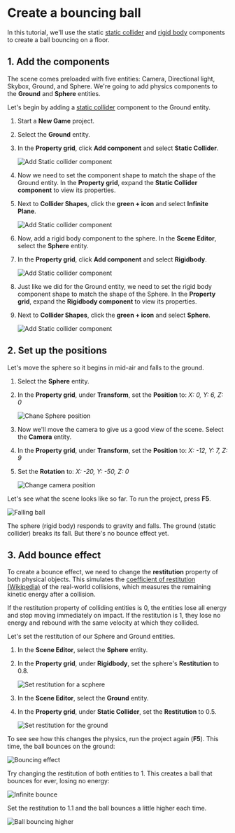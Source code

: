 # Create a bouncing ball

<div class="doc-incomplete"/>

In this tutorial, we'll use the static [static collider](static-colliders.md) and [rigid body](rigid-bodies.md) components to create a ball bouncing on a floor.

## 1. Add the components

The scene comes preloaded with five entities: Camera, Directional light, Skybox, Ground, and Sphere. We're going to add physics components to the **Ground** and **Sphere** entities.

Let's begin by adding a [static collider](static-colliders.md) component to the Ground entity.
   
1. Start a **New Game** project.

2. Select the **Ground** entity.

3. In the **Property grid**, click **Add component** and select **Static Collider**.

    ![Add Static collider component](media/physics-tutorials-create-a-bouncing-ball-add-collider-component.png)

4. Now we need to set the component shape to match the shape of the Ground entity.
In the **Property grid**, expand the **Static Collider component** to view its properties.

5. Next to **Collider Shapes**, click the **green + icon** and select **Infinite Plane**.

    ![Add Static collider component](media/physics-tutorials-create-a-bouncing-ball-collider-shape.png)

6. Now, add a rigid body component to the sphere. In the **Scene Editor**, select the **Sphere** entity.

7. In the **Property grid**, click **Add component** and select **Rigidbody**.

    ![Add Static collider component](media/physics-tutorials-create-a-bouncing-ball-add-rigitbody-component.png)

8. Just like we did for the Ground entity, we need to set the rigid body component shape to match the shape of the Sphere.
In the **Property grid**, expand the **Rigidbody component** to view its properties.

9. Next to **Collider Shapes**, click the **green + icon** and select **Sphere**.

     ![Add Static collider component](media/physics-tutorials-create-a-bouncing-ball-rigitbody-shape.png)

## 2. Set up the positions

Let's move the sphere so it begins in mid-air and falls to the ground.

1. Select the **Sphere** entity. 

1. In the **Property grid**, under **Transform**, set the **Position** to: _X: 0, Y: 6, Z: 0_

    ![Chane Sphere position](media/physics-tutorials-create-a-bouncing-ball-change-sphere-position.png)



1. Now we'll move the camera to give us a good view of the scene. Select the **Camera** entity. 

2. In the **Property grid**, under **Transform**, set the **Position** to: _X: -12, Y: 7, Z: 9_

3. Set the **Rotation** to: _X: -20, Y: -50, Z: 0_

    ![Change camera position](media/physics-tutorials-create-a-bouncing-ball-change-camera-position.png)

Let's see what the scene looks like so far. To run the project, press **F5**.

![Falling ball](media/physics-tutorials-create-a-bouncing-ball-falling-ball.gif)

The sphere (rigid body) responds to gravity and falls. The ground (static collider) breaks its fall. But there's no bounce effect yet.

## 3. Add bounce effect

To create a bounce effect, we need to change the **restitution** property of both physical objects.
This simulates the [coefficient of restitution (Wikipedia)](https://en.wikipedia.org/wiki/Coefficient_of_restitution) of the real-world collisions,
which measures the remaining kinetic energy after a collision.

If the restitution property of colliding entities is 0, the entities lose all energy and stop moving immediately on impact.
If the restitution is 1, they lose no energy and rebound with the same velocity at which they collided.

Let's set the restitution of our Sphere and Ground entities.

1. In the **Scene Editor**, select the **Sphere** entity.

2. In the **Property grid**, under **Rigidbody**, set the sphere's **Restitution** to 0.8.

    ![Set restitution for a scphere](media/physics-tutorials-create-a-bouncing-ball-restitution-of-a-sphere.png)

3. In the **Scene Editor**, select the **Ground** entity.

4. In the **Property grid**, under **Static Collider**, set the **Restitution** to 0.5.

    ![Set restitution for the ground](media/physics-tutorials-create-a-bouncing-ball-restitution-of-the-ground.png)

To see see how this changes the physics, run the project again (**F5**). This time, the ball bounces on the ground:

![Bouncing effect](media/physics-tutorials-create-a-bouncing-ball-falling-and-bouncing-ball.gif)

Try changing the restitution of both entities to 1. This creates a ball that bounces for ever, losing no energy:

![Infinite bounce](media/physics-tutorials-create-a-bouncing-ball-infinitely-bouncing-ball.gif)

Set the restitution to 1.1 and the ball bounces a little higher each time.

![Ball bouncing higher](media/physics-tutorials-create-a-bouncing-ball-higher-and-higher.gif)